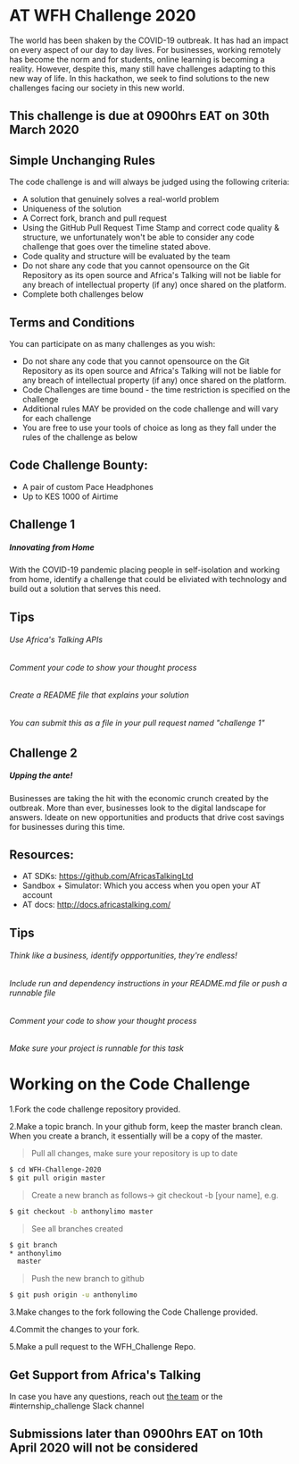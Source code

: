 # AT WFH Challenge 2020

The world has been shaken by the COVID-19 outbreak. It has had an impact on every aspect of our day to day lives. For businesses, working remotely has become the norm and for students, online learning is becoming a reality. However, despite this, many still have challenges adapting to this new way of life. In this hackathon, we seek to find solutions to the new challenges facing our society in this new world.

## This challenge is due at 0900hrs EAT on 30th March 2020

## Simple Unchanging Rules
The code challenge is and will always be judged using the following criteria:
  - A solution that genuinely solves a real-world problem
  - Uniqueness of the solution
  - A Correct fork, branch and pull request
  - Using the GitHub Pull Request Time Stamp and correct code quality & structure, we unfortunately won't be able to consider any code challenge that goes over the timeline stated above.
  - Code quality and structure will be evaluated by the team
  - Do not share any code that you cannot opensource on the Git Repository as its open source and Africa's Talking will not be liable for any breach of intellectual property (if any) once shared on the platform.
  - Complete both challenges below

## Terms and Conditions
You can participate on as many challenges as you wish:
  - Do not share any code that you cannot opensource on the Git Repository as its open source and Africa's Talking will not be liable for any breach of intellectual property (if any) once shared on the platform.
  - Code Challenges are time bound - the time restriction is specified on the challenge
  - Additional rules MAY be provided on the code challenge and will vary for each challenge
  - You are free to use your tools of choice as long as they fall under the rules of the challenge as below

## Code Challenge Bounty:
  - A pair of custom Pace Headphones
  - Up to KES 1000 of Airtime
  
## Challenge 1
##### Innovating from Home

With the COVID-19 pandemic placing people in self-isolation and working from home, identify a challenge that could be eliviated with technology and build out a solution that serves this need.

## Tips
###### Use Africa's Talking APIs
###### Comment your code to show your thought process
###### Create a README file that explains your solution
###### You can submit this as a file in your pull request named "challenge 1"


## Challenge 2
##### Upping the ante!

Businesses are taking the hit with the economic crunch created by the outbreak. More than ever, businesses look to the digital landscape for answers. Ideate on new opportunities and products that drive cost savings for businesses during this time.

## Resources: 
- AT SDKs: https://github.com/AfricasTalkingLtd
- Sandbox + Simulator: Which you access when you open your AT account
- AT docs: http://docs.africastalking.com/

## Tips
###### Think like a business, identify oppportunities, they're endless!
###### Include run and dependency instructions in your README.md file or push a runnable file
###### Comment your code to show your thought process
###### Make sure your project is runnable for this task

# Working on the Code Challenge
1.Fork the code challenge repository provided.

2.Make a topic branch. In your github form, keep the master branch clean. When you create a branch, it essentially will be a copy of the master.

>Pull all changes, make sure your repository is up to date

```sh
$ cd WFH-Challenge-2020
$ git pull origin master
```

>Create a new branch as follows-> git checkout -b [your name], e.g.

```sh
$ git checkout -b anthonylimo master
```

>See all branches created

```sh
$ git branch
* anthonylimo
  master
```

>Push the new branch to github

```sh
$ git push origin -u anthonylimo
```

3.Make changes to the fork following the Code Challenge provided.

4.Commit the changes to your fork.

5.Make a pull request to the WFH_Challenge Repo.

## Get Support from Africa's Talking
In case you have any questions, reach out [the team](mailto:anthony.kiplimo@africastalking.com) or the #internship_challenge Slack channel

## Submissions later than 0900hrs EAT on 10th April 2020 will not be considered



